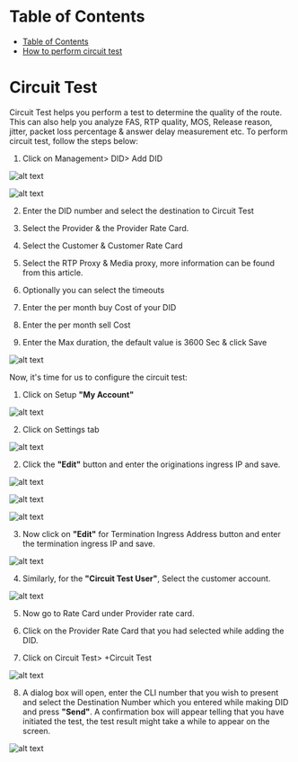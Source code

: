 # Table of Contents
* [Table of Contents](#table-of-contents)
* [How to perform circuit test](#how-to-perform-circuit-test)


# Circuit Test

Circuit Test helps you perform a test to determine the quality of the route. This can also help you analyze FAS, RTP quality, MOS, Release reason, jitter, packet loss percentage & answer delay measurement etc. To perform circuit test, follow the steps below:

1.	Click on Management> DID> Add DID

![alt text][circuit-test-1]

![alt text][circuit-test-2]

2. Enter the DID number and select the destination to Circuit Test

3.	Select the Provider & the Provider Rate Card.

4. Select the Customer & Customer Rate Card

5. Select the RTP Proxy & Media proxy, more information can be found from this article.

6. Optionally you can select the timeouts

7. Enter the per month buy Cost of your DID

8. Enter the per month sell Cost

9. Enter the Max duration, the default value is 3600 Sec & click Save

![alt text][circuit-test-3]


Now, it's time for us to configure the circuit test:

1. Click on Setup **"My Account"**

![alt text][circuit-test-4]

2. Click on Settings tab

![alt text][circuit-test-5]  

 
2.	Click the **"Edit"** button and enter the originations ingress IP and save.

![alt text][circuit-test-6]

![alt text][circuit-test-7]

![alt text][circuit-test-8]

3.	Now click on **"Edit"** for Termination Ingress Address button and enter the termination ingress IP and save.

![alt text][circuit-test-9]

4.	Similarly, for the **"Circuit Test User"**, Select the customer account.

![alt text][circuit-test-9]
 
5.	Now go to Rate Card under Provider rate card.

6.	Click on the Provider Rate Card that you had selected while adding the DID.

7. Click on Circuit Test> +Circuit Test

![alt text][circuit-test-10]  
 
8.	A dialog box will open, enter the CLI number that you wish to present and select the Destination Number which you entered while making DID and press **"Send"**. A confirmation box will appear telling that you have initiated the test, the test result might take a while to appear on the screen.

![alt text][circuit-test-11]  
  


[circuit-test-1]: https://raw.githubusercontent.com/digipigeon/connexcs-user-docs/master/new-img/circuit-test-1.png "Circuit Test 1"
[circuit-test-2]: https://raw.githubusercontent.com/digipigeon/connexcs-user-docs/master/new-img/circuit-test-2.png "Circuit Test 2"
[circuit-test-3]: https://raw.githubusercontent.com/digipigeon/connexcs-user-docs/master/new-img/circuit-test-3.png "Circuit Test 3"
[circuit-test-4]: https://raw.githubusercontent.com/digipigeon/connexcs-user-docs/master/new-img/circuit-test-4.png "Circuit Test 4"
[circuit-test-5]: https://raw.githubusercontent.com/digipigeon/connexcs-user-docs/master/new-img/circuit-test-5.png "Circuit Test 5"
[circuit-test-6]: https://raw.githubusercontent.com/digipigeon/connexcs-user-docs/master/new-img/circuit-test-6.png "Circuit Test 6"
[circuit-test-7]: https://raw.githubusercontent.com/digipigeon/connexcs-user-docs/master/new-img/circuit-test-7.png "Circuit Test 7"
[circuit-test-8]: https://raw.githubusercontent.com/digipigeon/connexcs-user-docs/master/new-img/circuit-test-8.png "Circuit Test 8"
[circuit-test-9]: https://raw.githubusercontent.com/digipigeon/connexcs-user-docs/master/new-img/circuit-test-9.png "Circuit Test 9"
[circuit-test-10]: https://raw.githubusercontent.com/digipigeon/connexcs-user-docs/master/new-img/circuit-test-10.png "Circuit Test 10"
[circuit-test-11]: https://raw.githubusercontent.com/digipigeon/connexcs-user-docs/master/new-img/circuit-test-11.png "Circuit Test 11"

